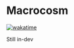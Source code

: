 # Macrocosm
[![wakatime](https://wakatime.com/badge/user/4f3de2e1-f9cb-4480-9047-74ecccf9f9c0/project/9b9055db-2125-49ba-ab9e-ae424a54a0af.svg)](https://wakatime.com/badge/user/4f3de2e1-f9cb-4480-9047-74ecccf9f9c0/project/9b9055db-2125-49ba-ab9e-ae424a54a0af)

Still in-dev
